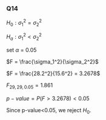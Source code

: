 ### Q14

$H_0: \sigma_1^2 = \sigma_2^2$  

$H_a: \sigma_1^2 < \sigma_2^2$  

set $\alpha$ = 0.05  

$F = \frac{\sigma_1^2}{\sigma_2^2}$

$F = \frac{28.2^2}{15.6^2} = 3.2678$  

$F_{29,29,0.05} = 1.861$

$p-value = P(F > 3.2678) <0.05$  

Since p-value<0.05, we reject $H_0$.
